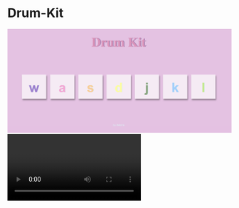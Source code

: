 # Drum-Kit 
![Screenshot of project](https://github.com/An3sha/Drum-Kit/blob/master/image.jpg)
![Demo of project](https://github.com/An3sha/Drum-Kit/blob/master/project-demo.mp4)